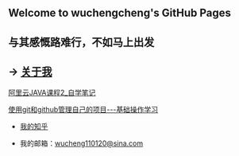 ## Welcome to wuchengcheng's GitHub Pages

## 与其感慨路难行，不如马上出发

-> [关于我](aboutmyself)
--------




[阿里云JAVA课程2_自学笔记](learnJava)

[使用git和github管理自己的项目---基础操作学习](https://segmentfault.com/a/1190000003728094)













 

- [我的知乎](https://www.zhihu.com/people/wu-cheng-cheng-91)

- 我的邮箱：wucheng110120@sina.com

